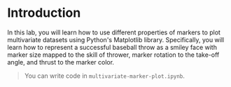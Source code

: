 # Introduction

In this lab, you will learn how to use different properties of markers to plot multivariate datasets using Python's Matplotlib library. Specifically, you will learn how to represent a successful baseball throw as a smiley face with marker size mapped to the skill of thrower, marker rotation to the take-off angle, and thrust to the marker color.

> You can write code in `multivariate-marker-plot.ipynb`.
